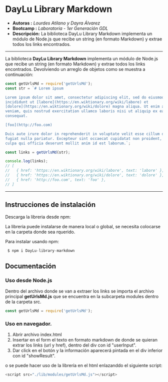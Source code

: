 # DayLu Library Markdown

* **Autoras :** _Lourdes Atilano y Dayra Álvarez_
* **Bootcamp :** _Laboratoria - 1er Generación GDL_
* **Descripción:**  La biblioteca DayLu Library Markdown implementa un módulo de Node.js que recibe un string (en formato Markdown) y extrae todos los links encontrados.

***
La biblioteca **DayLu Library Markdown** implementa un módulo de Node.js que recibe un string (en formato Markdown) y extrae todos los links encontrados. Devolviendo un arreglo de objetos como se muestra a continuación:

```js
const getUrlsMd = require('getUrlsMd');
const str = `# Lorem ipsum

Lorem ipsum dolor sit amet, consectetur adipiscing elit, sed do eiusmod tempor
incididunt ut [labore](https://en.wiktionary.org/wiki/labore) et
[dolore](https://en.wiktionary.org/wiki/dolore) magna aliqua. Ut enim ad minim
veniam, quis nostrud exercitation ullamco laboris nisi ut aliquip ex ea commodo
consequat.

[foo](http://foo.com)

Duis aute irure dolor in reprehenderit in voluptate velit esse cillum dolore eu
fugiat nulla pariatur. Excepteur sint occaecat cupidatat non proident, sunt in
culpa qui officia deserunt mollit anim id est laborum.`;

const links = getUrlsMd(str);

console.log(links);
// [
//   { href: 'https://en.wiktionary.org/wiki/labore', text: 'labore' },
//   { href: 'https://en.wiktionary.org/wiki/dolore', text: 'dolore' },
//   { href: 'http://foo.com', text: 'foo' },
// ]
```
***
## Instrucciones de instalación

Descarga la libreria desde npm:

La libreria puede instalarse de manera local o global, se necesita colocarse en la carpeta donde sea rquerido. 

Para instalar usando npm:

```js
 $ npm i DayLu-library-markdown
 ```

## Documentación

### Uso desde Node.js

Dentro del archivo donde se van a extraer los links se importa el archivo principal **getUrlsMd.js** que se encuentra en la subcarpeta modules dentro de la carpeta src.

```js
const getUrlsMd = require('getUrlsMd');
 ```

### Uso en navegador. 

1. Abrir archivo index.html
2. Insertar en el form el texto en formato markdown de donde se quieran extrar los links (url y href), dentro del div con id "userInput".
3. Dar click en el botón y la información aparecerá pintada en el div inferior con id "showResult".

o se puede hacer uso de la librería en el html enlazanddo el siguiente script:

```js
<script src="./lib/modules/getUrlsMd.js"></script>
 ```